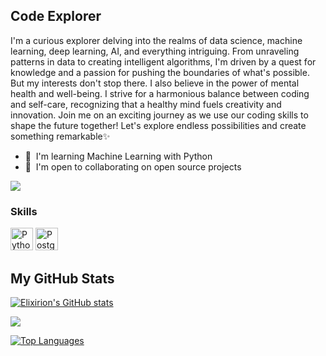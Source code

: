 Code Explorer
-------------

I'm a curious explorer delving into the realms of data science, machine learning, deep learning, AI, and everything intriguing. From unraveling patterns in data to creating intelligent algorithms, I'm driven by a quest for knowledge and a passion for pushing the boundaries of what's possible. But my interests don't stop there. I also believe in the power of mental health and well-being. I strive for a harmonious balance between coding and self-care, recognizing that a healthy mind fuels creativity and innovation. Join me on an exciting journey as we use our coding skills to shape the future together! Let's explore endless possibilities and create something remarkable✨

* 🧠  I'm learning Machine Learning with Python
* 🤝  I'm open to collaborating on open source projects

<a href="https://www.github.com/Elixirion" target="_blank" rel="noreferrer"><img
src="https://img.shields.io/github/followers/Elixirion?logo=github&style=for-the-badge&color=0891b2&labelColor=1c1917" /></a>

### Skills


<p align="left">
<a href="https://www.python.org/" target="_blank" rel="noreferrer"><img src="https://raw.githubusercontent.com/danielcranney/readme-generator/main/public/icons/skills/python-colored.svg" width="36" height="36" alt="Python" /></a>
<a href="https://www.postgresql.org/" target="_blank" rel="noreferrer"><img src="https://raw.githubusercontent.com/danielcranney/readme-generator/main/public/icons/skills/postgresql-colored.svg" width="36" height="36" alt="PostgreSQL" /></a>
</p>



## <b>My GitHub Stats</b>

<a href="http://www.github.com/Elixirion"><img src="https://github-readme-stats.vercel.app/api?username=Elixirion&show_icons=true&hide=&count_private=true&title_color=0891b2&text_color=ffffff&icon_color=0891b2&bg_color=1c1917&hide_border=true&show_icons=true" alt="Elixirion's GitHub stats" /></a>

<a href="http://www.github.com/Elixirion"><img src="https://github-readme-streak-stats.herokuapp.com/?user=Elixirion&stroke=ffffff&background=1c1917&ring=0891b2&fire=0891b2&currStreakNum=ffffff&currStreakLabel=0891b2&sideNums=ffffff&sideLabels=ffffff&dates=ffffff&hide_border=true" /></a>


<a href="https://github.com/Elixirion" align="left"><img src="https://github-readme-stats.vercel.app/api/top-langs/?username=Elixirion&langs_count=10&title_color=0891b2&text_color=ffffff&icon_color=0891b2&bg_color=1c1917&hide_border=true&locale=en&custom_title=Top%20%Languages" alt="Top Languages" /></a>

